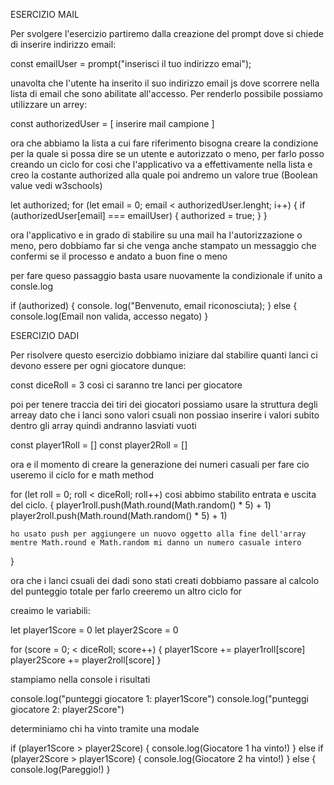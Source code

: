 ESERCIZIO MAIL

Per svolgere l'esercizio partiremo dalla creazione del prompt dove si chiede di inserire indirizzo email:

const emailUser = prompt("inserisci il tuo indirizzo emai");

unavolta che l'utente ha inserito il suo indirizzo email js dove scorrere nella lista di email che sono abilitate all'accesso. 
Per renderlo possibile possiamo utilizzare un arrey:

const authorizedUser = [
    inserire mail campione 
]

ora che abbiamo la lista a cui fare riferimento bisogna creare la condizione per la quale si possa dire se un utente e autorizzato o meno, per farlo posso creando un ciclo for cosi che l'applicativo va a effettivamente nella lista e creo la costante authorized alla quale poi andremo un valore true (Boolean value vedi w3schools)

let authorized;
for (let email = 0; email < authorizedUser.lenght; i++) {
    if (authorizedUser[email] === emailUser) {
        authorized = true;
    }
}

ora l'applicativo e in grado di stabilire su una mail ha l'autorizzazione o meno, pero dobbiamo far si che venga anche stampato un messaggio che confermi se il processo e andato a buon fine o meno 

per fare queso passaggio basta usare nuovamente la condizionale if unito a consle.log

if (authorized) {
    console. log("Benvenuto, email riconosciuta);
} else {
    console.log(Email non valida, accesso negato)
}


ESERCIZIO DADI

Per risolvere questo esercizio dobbiamo iniziare dal stabilire quanti lanci ci devono essere per ogni giocatore dunque:

const diceRoll = 3 cosi ci saranno tre lanci per giocatore

poi per tenere traccia dei tiri dei giocatori possiamo usare la struttura degli arreay dato che i lanci sono valori csuali non possiao inserire i valori subito dentro gli array quindi andranno lasviati vuoti

const player1Roll = []
const player2Roll = []


ora e il momento di creare la generazione dei numeri casuali per fare cio useremo il ciclo for e math method 

for (let roll = 0; roll < diceRoll; roll++) cosi abbimo stabilito entrata e uscita del ciclo. {
    player1roll.push(Math.round(Math.random() * 5) + 1)
    player2roll.push(Math.round(Math.random() * 5) + 1)

    ho usato push per aggiungere un nuovo oggetto alla fine dell'array mentre Math.round e Math.random mi danno un numero casuale intero
}

ora che i lanci csuali dei dadi sono stati creati dobbiamo passare al calcolo del punteggio totale per farlo creeremo un altro ciclo for 

creaimo le variabili:

let player1Score = 0
let player2Score = 0

for (score = 0; < diceRoll; score++) {
    player1Score += player1roll[score] 
    player2Score += player2roll[score]
}

stampiamo nella console i risultati

console.log("punteggi giocatore 1: player1Score")
console.log("punteggi giocatore 2: player2Score")

determiniamo chi ha vinto tramite una modale 

if (player1Score > player2Score) {
    console.log(Giocatore 1 ha vinto!)
} else if (player2Score > player1Score) {
    console.log(Giocatore 2 ha vinto!)
} else {
    console.log(Pareggio!)
}









